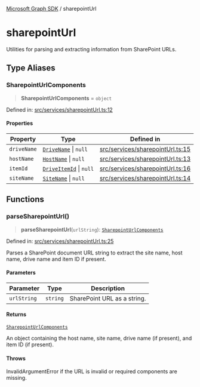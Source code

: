 [Microsoft Graph SDK](README.md) / sharepointUrl

# sharepointUrl

Utilities for parsing and extracting information from SharePoint URLs.

## Type Aliases

### SharepointUrlComponents

> **SharepointUrlComponents** = `object`

Defined in: [src/services/sharepointUrl.ts:12](https://github.com/Future-Secure-AI/microsoft-graph/blob/main/src/services/sharepointUrl.ts#L12)

#### Properties

| Property | Type | Defined in |
| ------ | ------ | ------ |
| <a id="drivename"></a> `driveName` | [`DriveName`](Drive-1.md#drivename) \| `null` | [src/services/sharepointUrl.ts:15](https://github.com/Future-Secure-AI/microsoft-graph/blob/main/src/services/sharepointUrl.ts#L15) |
| <a id="hostname"></a> `hostName` | [`HostName`](HostName.md#hostname) \| `null` | [src/services/sharepointUrl.ts:13](https://github.com/Future-Secure-AI/microsoft-graph/blob/main/src/services/sharepointUrl.ts#L13) |
| <a id="itemid"></a> `itemId` | [`DriveItemId`](DriveItem-1.md#driveitemid) \| `null` | [src/services/sharepointUrl.ts:16](https://github.com/Future-Secure-AI/microsoft-graph/blob/main/src/services/sharepointUrl.ts#L16) |
| <a id="sitename"></a> `siteName` | [`SiteName`](Site-1.md#sitename) \| `null` | [src/services/sharepointUrl.ts:14](https://github.com/Future-Secure-AI/microsoft-graph/blob/main/src/services/sharepointUrl.ts#L14) |

## Functions

### parseSharepointUrl()

> **parseSharepointUrl**(`urlString`): [`SharepointUrlComponents`](#sharepointurlcomponents)

Defined in: [src/services/sharepointUrl.ts:25](https://github.com/Future-Secure-AI/microsoft-graph/blob/main/src/services/sharepointUrl.ts#L25)

Parses a SharePoint document URL string to extract the site name, host name, drive name and item ID if present.

#### Parameters

| Parameter | Type | Description |
| ------ | ------ | ------ |
| `urlString` | `string` | SharePoint URL as a string. |

#### Returns

[`SharepointUrlComponents`](#sharepointurlcomponents)

An object containing the host name, site name, drive name (if present), and item ID (if present).

#### Throws

InvalidArgumentError if the URL is invalid or required components are missing.
